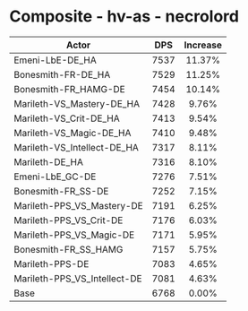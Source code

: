# Composite - hv-as - necrolord
| Actor | DPS | Increase |
|---|:---:|:---:|
|Emeni-LbE-DE_HA|7537|11.37%|
|Bonesmith-FR-DE_HA|7529|11.25%|
|Bonesmith-FR_HAMG-DE|7454|10.14%|
|Marileth-VS_Mastery-DE_HA|7428|9.76%|
|Marileth-VS_Crit-DE_HA|7413|9.54%|
|Marileth-VS_Magic-DE_HA|7410|9.48%|
|Marileth-VS_Intellect-DE_HA|7317|8.11%|
|Marileth-DE_HA|7316|8.10%|
|Emeni-LbE_GC-DE|7276|7.51%|
|Bonesmith-FR_SS-DE|7252|7.15%|
|Marileth-PPS_VS_Mastery-DE|7191|6.25%|
|Marileth-PPS_VS_Crit-DE|7176|6.03%|
|Marileth-PPS_VS_Magic-DE|7171|5.95%|
|Bonesmith-FR_SS_HAMG|7157|5.75%|
|Marileth-PPS-DE|7083|4.65%|
|Marileth-PPS_VS_Intellect-DE|7081|4.63%|
|Base|6768|0.00%|
